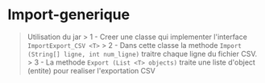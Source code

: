 # Import-generique

> Utilisation du jar
    > 1 - Creer une classe qui implementer l'interface `ImportExport_CSV <T>`
    > 2 - Dans cette classe la methode `Import (String[] ligne, int num_ligne)` traitre chaque ligne du fichier CSV.
    > 3 - La methode `Export (List <T> objects)` traite une liste d'object (entite) pour realiser l'exportation CSV